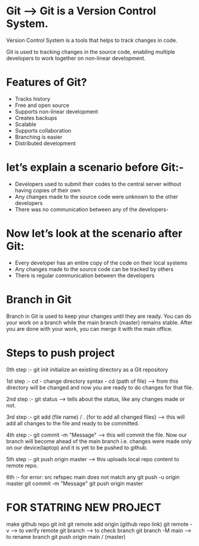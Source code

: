 # Git --> Git is a Version Control System.

Version Control System is a tools that helps to track changes in code.

Git is used to tracking changes in the source code, enabling multiple developers to work together on non-linear development.

# Features of Git?

- Tracks history
- Free and open source
- Supports non-linear development
- Creates backups
- Scalable
- Supports collaboration
- Branching is easier
- Distributed development

# let’s explain a scenario before Git:-

- Developers used to submit their codes to the central server without having copies of their own
- Any changes made to the source code were unknown to the other developers
- There was no communication between any of the developers-

# Now let’s look at the scenario after Git:

- Every developer has an entire copy of the code on their local systems
- Any changes made to the source code can be tracked by others
- There is regular communication between the developers

# Branch in Git

Branch in Git is used to keep your changes until they are ready. You can do your work on a branch while the main branch (master) remains stable. After you are done with your work, you can merge it with the main office.

# Steps to push project

0th step :-
git init
initialize an existing directory as a Git repository

1st step :-
cd - change directory
syntax - cd (path of file) --> from this directory will be changed and now you are ready to do changes for that file.

2nd step :-
git status --> tells about the status, like any changes made or not.

3rd step :-
git add (file name) / . {for to add all changed files} --> this will add all changes to the file and ready to be committed.

4th step :-
git commit -m "Message" --> this will commit the file. Now our branch will become ahead of the main branch i.e. changes were made only on our device(laptop) and it is yet to be pushed to github.

5th step :-
git push origin master --> this uploads local repo content to remote repo.

6th :- for error: src refspec main does not match any
git push -u origin master
git commit -m "Message"
git push origin master

# FOR STATRING NEW PROJECT
make github repo
git init
git remote add origin (github repo link)
git remote -v        --> to verify remote 
git branch           --> to check branch
git branch -M main   --> to rename branch
git push origin main / (master)